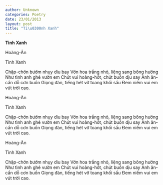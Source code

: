 ```yaml
---
author: Unknown
categories: Poetry
date: 23/01/2013
layout: post
title: "Ti\u0300nh Xanh"
---
```


**Tình Xanh**

Hoàng-Ân

Tình Xanh


Chập-chờn bướm nhụy dìu bay
Vờn hoa trắng nhỏ, liệng sang bông hường
Như tình anh ghé vườn em
Chút vui hoảng-hốt, chút buồn dịu say
Anh ân-cần dỗ cơn buồn
Giọng đàn, tiếng hét vỡ toang khối sầu
Đem niềm vui em vút trời cao.

Hoàng-Ân

Tình Xanh


Chập-chờn bướm nhụy dìu bay
Vờn hoa trắng nhỏ, liệng sang bông hường
Như tình anh ghé vườn em
Chút vui hoảng-hốt, chút buồn dịu say
Anh ân-cần dỗ cơn buồn
Giọng đàn, tiếng hét vỡ toang khối sầu
Đem niềm vui em vút trời cao.

Hoàng-Ân

Tình Xanh


Chập-chờn bướm nhụy dìu bay
Vờn hoa trắng nhỏ, liệng sang bông hường
Như tình anh ghé vườn em
Chút vui hoảng-hốt, chút buồn dịu say
Anh ân-cần dỗ cơn buồn
Giọng đàn, tiếng hét vỡ toang khối sầu
Đem niềm vui em vút trời cao.
